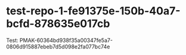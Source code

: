 # test-repo-1-fe91375e-150b-40a7-bcfd-878635e017cb
Test: PMAK-60364bd938f35a00347fe5a7-0806d915887ebeb7d5d098e2fa077bc74e

